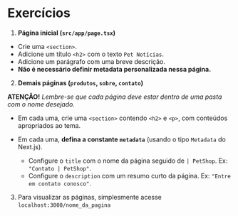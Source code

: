 # Exercícios

1. **Página inicial (`src/app/page.tsx`)**

- Crie uma `<section>`.
- Adicione um título `<h2>` com o texto `Pet Notícias`.
- Adicione um parágrafo com uma breve descrição.
- **Não é necessário definir metadata personalizada nessa página.**

2. **Demais páginas (`produtos`, `sobre`, `contato`)**

**ATENÇÃO!** _Lembre-se que cada página deve estar dentro de uma pasta com o nome desejado._

- Em cada uma, crie uma `<section>` contendo `<h2>` e `<p>`, com conteúdos apropriados ao tema.
- Em cada uma, **defina a constante `metadata`** (usando o tipo `Metadata` do Next.js).

  - Configure o `title` com o nome da página seguido de `| PetShop`. Ex: `"Contato | PetShop"`.
  - Configure o `description` com um resumo curto da página. Ex: `"Entre em contato conosco"`.

3. Para visualizar as páginas, simplesmente acesse `localhost:3000/nome_da_pagina`
